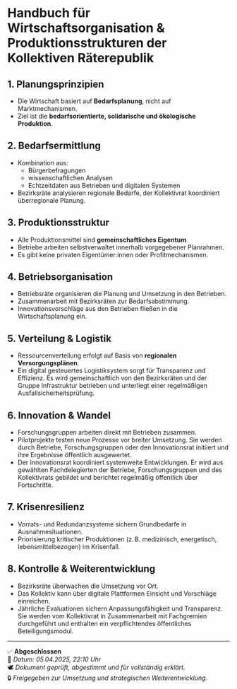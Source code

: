 # Handbuch für Wirtschaftsorganisation & Produktionsstrukturen der Kollektiven Räterepublik

## 1. Planungsprinzipien
- Die Wirtschaft basiert auf **Bedarfsplanung**, nicht auf Marktmechanismen.
- Ziel ist die **bedarfsorientierte, solidarische und ökologische Produktion**.

## 2. Bedarfsermittlung
- Kombination aus:
  - Bürgerbefragungen
  - wissenschaftlichen Analysen
  - Echtzeitdaten aus Betrieben und digitalen Systemen
- Bezirksräte analysieren regionale Bedarfe, der Kollektivrat koordiniert überregionale Planung.

## 3. Produktionsstruktur
- Alle Produktionsmittel sind **gemeinschaftliches Eigentum**.
- Betriebe arbeiten selbstverwaltet innerhalb vorgegebener Planrahmen.
- Es gibt keine privaten Eigentümer:innen oder Profitmechanismen.

## 4. Betriebsorganisation
- Betriebsräte organisieren die Planung und Umsetzung in den Betrieben.
- Zusammenarbeit mit Bezirksräten zur Bedarfsabstimmung.
- Innovationsvorschläge aus den Betrieben fließen in die Wirtschaftsplanung ein.

## 5. Verteilung & Logistik
- Ressourcenverteilung erfolgt auf Basis von **regionalen Versorgungsplänen**.
- Ein digital gesteuertes Logistiksystem sorgt für Transparenz und Effizienz. Es wird gemeinschaftlich von den Bezirksräten und der Gruppe Infrastruktur betrieben und unterliegt einer regelmäßigen Ausfallsicherheitsprüfung.

## 6. Innovation & Wandel
- Forschungsgruppen arbeiten direkt mit Betrieben zusammen.
- Pilotprojekte testen neue Prozesse vor breiter Umsetzung. Sie werden durch Betriebe, Forschungsgruppen oder den Innovationsrat initiiert und ihre Ergebnisse öffentlich ausgewertet.
- Der Innovationsrat koordiniert systemweite Entwicklungen. Er wird aus gewählten Fachdelegierten der Betriebe, Forschungsgruppen und des Kollektivrats gebildet und berichtet regelmäßig öffentlich über Fortschritte.

## 7. Krisenresilienz
- Vorrats- und Redundanzsysteme sichern Grundbedarfe in Ausnahmesituationen.
- Priorisierung kritischer Produktionen (z. B. medizinisch, energetisch, lebensmittelbezogen) im Krisenfall.

## 8. Kontrolle & Weiterentwicklung
- Bezirksräte überwachen die Umsetzung vor Ort.
- Das Kollektiv kann über digitale Plattformen Einsicht und Vorschläge einreichen.
- Jährliche Evaluationen sichern Anpassungsfähigkeit und Transparenz. Sie werden vom Kollektivrat in Zusammenarbeit mit Fachgremien durchgeführt und enthalten ein verpflichtendes öffentliches Beteiligungsmodul.

---

✅ **Abgeschlossen**  
📅 *Datum: 05.04.2025, 22:10 Uhr*  
🕊️ *Dokument geprüft, abgestimmt und für vollständig erklärt.*  
🔒 *Freigegeben zur Umsetzung und strategischen Weiterentwicklung.*
